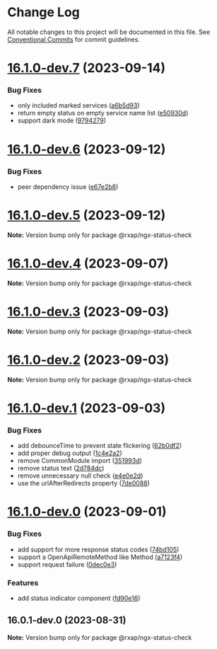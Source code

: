 # Change Log

All notable changes to this project will be documented in this file.
See [Conventional Commits](https://conventionalcommits.org) for commit guidelines.

# [16.1.0-dev.7](https://gitlab.com/rxap/packages/compare/@rxap/ngx-status-check@16.1.0-dev.6...@rxap/ngx-status-check@16.1.0-dev.7) (2023-09-14)

### Bug Fixes

- only included marked services ([a6b5d93](https://gitlab.com/rxap/packages/commit/a6b5d9312d3c5701ff3ac9b0770fcee4919fbb16))
- return empty status on empty service name list ([e50930d](https://gitlab.com/rxap/packages/commit/e50930db79b70665997bcf5de2b3087d19864d1e))
- support dark mode ([9794279](https://gitlab.com/rxap/packages/commit/9794279c80a304fe7ff176034addb5fd60a0eb47))

# [16.1.0-dev.6](https://gitlab.com/rxap/packages/compare/@rxap/ngx-status-check@16.1.0-dev.5...@rxap/ngx-status-check@16.1.0-dev.6) (2023-09-12)

### Bug Fixes

- peer dependency issue ([e67e2b8](https://gitlab.com/rxap/packages/commit/e67e2b8eb884b598536d16c2c544a9ad9be5b53e))

# [16.1.0-dev.5](https://gitlab.com/rxap/packages/compare/@rxap/ngx-status-check@16.1.0-dev.4...@rxap/ngx-status-check@16.1.0-dev.5) (2023-09-12)

**Note:** Version bump only for package @rxap/ngx-status-check

# [16.1.0-dev.4](https://gitlab.com/rxap/packages/compare/@rxap/ngx-status-check@16.1.0-dev.3...@rxap/ngx-status-check@16.1.0-dev.4) (2023-09-07)

**Note:** Version bump only for package @rxap/ngx-status-check

# [16.1.0-dev.3](https://gitlab.com/rxap/packages/compare/@rxap/ngx-status-check@16.1.0-dev.2...@rxap/ngx-status-check@16.1.0-dev.3) (2023-09-03)

**Note:** Version bump only for package @rxap/ngx-status-check

# [16.1.0-dev.2](https://gitlab.com/rxap/packages/compare/@rxap/ngx-status-check@16.1.0-dev.1...@rxap/ngx-status-check@16.1.0-dev.2) (2023-09-03)

**Note:** Version bump only for package @rxap/ngx-status-check

# [16.1.0-dev.1](https://gitlab.com/rxap/packages/compare/@rxap/ngx-status-check@16.1.0-dev.0...@rxap/ngx-status-check@16.1.0-dev.1) (2023-09-03)

### Bug Fixes

- add debounceTime to prevent state flickering ([62b0df2](https://gitlab.com/rxap/packages/commit/62b0df2e78d5a7c0f62fc680395e61d0be4106cb))
- add proper debug output ([1c4e2a2](https://gitlab.com/rxap/packages/commit/1c4e2a2fca02f01509a30d8727489d418bde2ed9))
- remove CommonModule import ([351993d](https://gitlab.com/rxap/packages/commit/351993d4edc288a1492b9304f08a6faad8f96769))
- remove status text ([2d784dc](https://gitlab.com/rxap/packages/commit/2d784dc82897762fa835706c71b948cdc223bd3a))
- remove unnecessary null check ([e4e0e2d](https://gitlab.com/rxap/packages/commit/e4e0e2dfdf845b0e4e9eea83a84fbc0d6c0f166e))
- use the urlAfterRedirects property ([7de0088](https://gitlab.com/rxap/packages/commit/7de0088b505c0484075cb91117d820de88bd018a))

# [16.1.0-dev.0](https://gitlab.com/rxap/packages/compare/@rxap/ngx-status-check@16.0.1-dev.0...@rxap/ngx-status-check@16.1.0-dev.0) (2023-09-01)

### Bug Fixes

- add support for more response status codes ([74bd105](https://gitlab.com/rxap/packages/commit/74bd1058700cfae72d1d1ec5c140e63037d24356))
- support a OpenApiRemoteMethod like Method ([a7123f4](https://gitlab.com/rxap/packages/commit/a7123f43c78598f1a7ff4f9d4fdaa671a618e037))
- support request failure ([0dec0e3](https://gitlab.com/rxap/packages/commit/0dec0e378a6f19dbe3838d48571b272752ac910e))

### Features

- add status indicator component ([fd90e16](https://gitlab.com/rxap/packages/commit/fd90e16936a055594e9c7c586d1621ed5d90f39e))

## 16.0.1-dev.0 (2023-08-31)

**Note:** Version bump only for package @rxap/ngx-status-check

